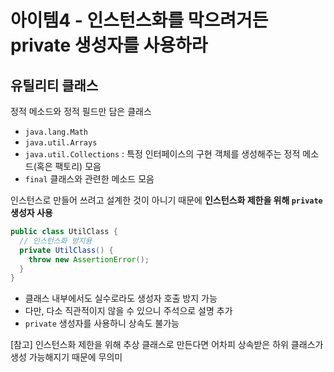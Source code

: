 # 아이템4 - 인스턴스화를 막으려거든 private 생성자를 사용하라

## 유틸리티 클래스
정적 메소드와 정적 필드만 담은 클래스
- ```java.lang.Math```
- ```java.util.Arrays```
- ```java.util.Collections``` : 특정 인터페이스의 구현 객체를 생성해주는 정적 메소드(혹은 팩토리) 모음
- ```final``` 클래스와 관련한 메소드 모음

인스턴스로 만들어 쓰려고 설계한 것이 아니기 때문에 **인스턴스화 제한을 위해 ```private``` 생성자 사용**

```JAVA
public class UtilClass {
  // 인스턴스화 방지용
  private UtilClass() {
    throw new AssertionError();
  }
}
```
- 클래스 내부에서도 실수로라도 생성자 호출 방지 가능
- 다만, 다소 직관적이지 않을 수 있으니 주석으로 설명 추가
- ```private``` 생성자를 사용하니 상속도 불가능

[참고] 인스턴스화 제한을 위해 추상 클래스로 만든다면 어차피 상속받은 하위 클래스가 생성 가능해지기 때문에 무의미
